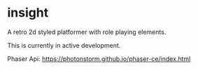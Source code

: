 # insight
A retro 2d styled platformer with role playing elements.

This is currently in active development.

Phaser Api: https://photonstorm.github.io/phaser-ce/index.html
